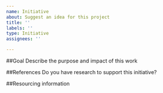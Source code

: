 ```yaml
---
name: Initiative
about: Suggest an idea for this project
title: ''
labels: ''
type: Initiative
assignees: ''

---
```


##Goal
Describe the purpose and impact of this work

##References
Do you have research to support this initiative?

##Resourcing information
